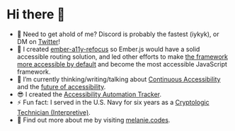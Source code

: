 # Hi there 👋

- 📩 Need to get ahold of me? Discord is probably the fastest (iykyk), or DM on [Twitter](https://twitter.com/a11yMel)!
- 🔭 I created [ember-a11y-refocus](https://github.com/ember-a11y/ember-a11y-refocus) so Ember.js would have a solid accessible routing solution, and led other efforts to make [the framework more accessible by default](https://blog.emberjs.com/gaad-2022) and become the most accessible JavaScript framework.
- 🌱 I’m currently thinking/writing/talking about [Continuous Accessibility](https://noti.st/melsumner/i9uja6/continuous-accessibility) and the [future of accessibility](https://noti.st/melsumner/FfqsyB/accessibility-is-reach).
- 😎 I created the [Accessibility Automation Tracker](https://a11y-automation.dev/).
- ⚡ Fun fact: I served in the U.S. Navy for six years as a [Cryptologic Technician (Interpretive)](https://www.navy.com/careers/cryptologic-technician).
- 🦚 Find out more about me by visiting [melanie.codes](https://melanie.codes).
 
<img src="https://github-readme-stats.vercel.app/api?username=melsumner&&show_icons=true" alt="" role="presentation" />
